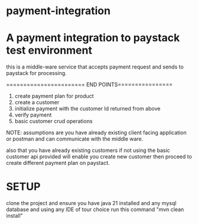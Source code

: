 # payment-integration

# A payment integration to paystack test environment

this is a middle-ware service that accepts payment request and sends to paystack for processing.

=======================
 END POINTS================

1. create payment plan for product
1. create a customer 
2. initialize payment with the customer Id returned from above
3. verify payment
4. basic customer crud operations

NOTE: assumptions are you have already existing client facing application or postman
and can communicate with the middle ware.

also that you have already existing customers if not using the basic customer api provided will enable you create new customer
then proceed to create different payment plan on paystact.

SETUP
======
clone the project and ensure you have java 21 installed and any mysql database and using any IDE of tour choice 
run this command "mvn clean install" 